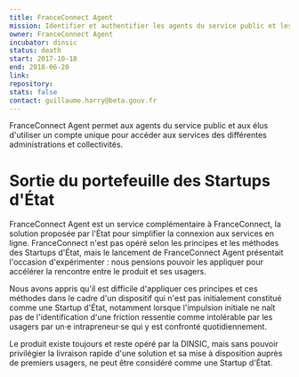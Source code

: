 ```yaml
---
title: FranceConnect Agent
mission: Identifier et authentifier les agents du service public et les élus avec un compte unique
owner: FranceConnect Agent
incubator: dinsic
status: death
start: 2017-10-18
end: 2018-06-20
link:
repository:
stats: false
contact: guillaume.harry@beta.gouv.fr
---
```


FranceConnect Agent permet aux agents du service public et aux élus d'utiliser un compte unique pour accéder aux services des différentes administrations et collectivités.

# Sortie du portefeuille des Startups d'État

FranceConnect Agent est un service complémentaire à FranceConnect, la solution proposée par l'État pour simplifier la connexion aux services en ligne. FranceConnect n'est pas opéré selon les principes et les méthodes des Startups d'État, mais le lancement de FranceConnect Agent présentait l'occasion d'expérimenter : nous pensions pouvoir les appliquer pour accélérer la rencontre entre le produit et ses usagers.

Nous avons appris qu'il est difficile d'appliquer ces principes et ces méthodes dans le cadre d'un dispositif qui n'est pas initialement constitué comme une Startup d'État, notamment lorsque l'impulsion initiale ne naît pas de l'identification d'une friction ressentie comme intolérable par les usagers par un·e intrapreneur·se qui y est confronté quotidiennement.

Le produit existe toujours et reste opéré par la DINSIC, mais sans pouvoir privilégier la livraison rapide d'une solution et sa mise à disposition auprès de premiers usagers, ne peut être considéré comme une Startup d'État.
